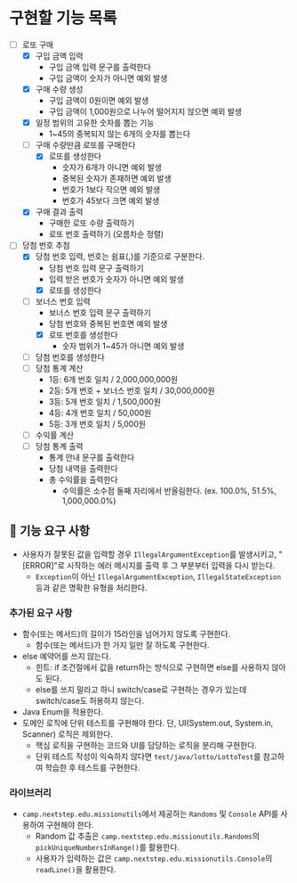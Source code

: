 # 구현할 기능 목록

- [ ] 로또 구매
    - [x] 구입 금액 입력
        - 구입 금액 입력 문구를 출력한다
        - 구입 금액이 숫자가 아니면 예외 발생
    - [x] 구매 수량 생성
        - 구입 금액이 0원이면 예외 발생
        - 구입 금액이 1,000원으로 나누어 떨어지지 않으면 예외 발생
    - [x] 일정 범위의 고유한 숫자를 뽑는 기능
        - 1~45의 중복되지 않는 6개의 숫자를 뽑는다
    - [ ] 구매 수량만큼 로또를 구매한다
        - [x] 로또를 생성한다
            - 숫자가 6개가 아니면 예외 발생
            - 중복된 숫자가 존재하면 예외 발생
            - 번호가 1보다 작으면 예외 발생
            - 번호가 45보다 크면 예외 발생
    - [x] 구매 결과 출력
        - 구매한 로또 수량 출력하기
        - 로또 번호 출력하기 (오름차순 정렬)
- [ ] 당첨 번호 추첨
    - [x] 당첨 번호 입력, 번호는 쉼표(,)를 기준으로 구분한다.
        - 당첨 번호 입력 문구 출력하기
        - 입력 받은 번호가 숫자가 아니면 예외 발생
        - [x] 로또를 생성한다
    - [ ] 보너스 번호 입력
        - 보너스 번호 입력 문구 출력하기
        - 당첨 번호와 중복된 번호면 예외 발생
        - [x] 로또 번호를 생성한다
            - 숫자 범위가 1~45가 아니면 예외 발생
    - [ ] 당첨 번호를 생성한다
    - [ ] 당첨 통계 계산
        - 1등: 6개 번호 일치 / 2,000,000,000원
        - 2등: 5개 번호 + 보너스 번호 일치 / 30,000,000원
        - 3등: 5개 번호 일치 / 1,500,000원
        - 4등: 4개 번호 일치 / 50,000원
        - 5등: 3개 번호 일치 / 5,000원
    - [ ] 수익률 계산
    - [ ] 당첨 통계 출력
        - 통계 안내 문구를 출력한다
        - 당첨 내역을 출력한다
        - 총 수익률을 출력한다
            - 수익률은 소수점 둘째 자리에서 반올림한다. (ex. 100.0%, 51.5%, 1,000,000.0%)

## 🚀 기능 요구 사항

- 사용자가 잘못된 값을 입력할 경우 `IllegalArgumentException`를 발생시키고, "[ERROR]"로 시작하는 에러 메시지를 출력 후 그 부분부터 입력을 다시 받는다.
    - `Exception`이 아닌 `IllegalArgumentException`, `IllegalStateException` 등과 같은 명확한 유형을 처리한다.

### 추가된 요구 사항

- 함수(또는 메서드)의 길이가 15라인을 넘어가지 않도록 구현한다.
    - 함수(또는 메서드)가 한 가지 일만 잘 하도록 구현한다.
- else 예약어를 쓰지 않는다.
    - 힌트: if 조건절에서 값을 return하는 방식으로 구현하면 else를 사용하지 않아도 된다.
    - else를 쓰지 말라고 하니 switch/case로 구현하는 경우가 있는데 switch/case도 허용하지 않는다.
- Java Enum을 적용한다.
- 도메인 로직에 단위 테스트를 구현해야 한다. 단, UI(System.out, System.in, Scanner) 로직은 제외한다.
    - 핵심 로직을 구현하는 코드와 UI를 담당하는 로직을 분리해 구현한다.
    - 단위 테스트 작성이 익숙하지 않다면 `test/java/lotto/LottoTest`를 참고하여 학습한 후 테스트를 구현한다.

### 라이브러리

- `camp.nextstep.edu.missionutils`에서 제공하는 `Randoms` 및 `Console`
  API를 사용하여 구현해야 한다.
    - Random 값 추출은 `camp.nextstep.edu.missionutils.Randoms`의 `pickUniqueNumbersInRange()`를 활용한다.
    - 사용자가 입력하는 값은 `camp.nextstep.edu.missionutils.Console`의 `readLine()`을 활용한다.
